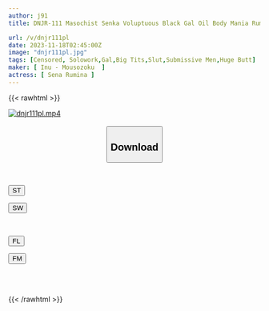 ```yaml
---
author: j91
title: DNJR-111 Masochist Senka Voluptuous Black Gal Oil Body Mania Rumina Sena

url: /v/dnjr111pl
date: 2023-11-18T02:45:00Z
image: "dnjr111pl.jpg"
tags: [Censored, Solowork,Gal,Big Tits,Slut,Submissive Men,Huge Butt]
maker: [ Inu - Mousozoku  ]
actress: [ Sena Rumina ]
---
```



{{< rawhtml >}}

<div class="video" data-videoid="brzGzep0eGUPVyz">
    <a href="javascript:;">
        <img src="/v/dnjr111pl/dnjr111pl.jpg" width="WIDTH" height="HEIGHT" alt="dnjr111pl.mp4" loading="lazy">
    </a>
</div>

<script type="text/javascript" src="https://j91.asia/asset/on-demand-st.js"></script>

<br>
  <link rel="stylesheet" href="https://j91.asia/asset/bs5.css">
  
  <center>
  <button class="btn btn-primary" type="button" data-bs-toggle="collapse" data-bs-target=".multi-collapse" aria-expanded="false" aria-controls="multiCollapseExample1 multiCollapseExample2"><h2>Download</h2></button></center>
</p>
<div class="row">
  <div class="col">
    <div class="collapse multi-collapse" id="multiCollapseExample1">
      <div class="card card-body">
	      	      <br>
<div class="buttons">  
<p><a href="https://streamtape.to/v/brzGzep0eGUPVyz" target="_blank"><button class="btn-hover color-3"><i class="fa fa-download"></i> ST</button></a></p>
<p><a href="https://sfastwish.com/gwuokrnd60pe" target="_blank"><button class="btn-hover color-2"><i class="fa fa-download"></i> SW</button></a></p></div>
    </div>
  </div>
</div>
  <div class="col">
    <div class="collapse multi-collapse" id="multiCollapseExample2">
      <div class="card card-body">
	      <br>
<div class="buttons">
<p><a href="javascript:;" target="_blank"><button class="btn-hover color-9"><i class="fa fa-download"></i> FL</button></a></p>
<p><a href="javascript:;" target="_blank"><button class="btn-hover color-8"><i class="fa fa-download"></i> FM</button></a></p></div>
<br><br>
      </div>
    </div>
  </div>
</div>

{{< /rawhtml >}}
